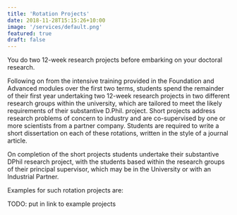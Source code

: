 ```yaml
---
title: 'Rotation Projects'
date: 2018-11-28T15:15:26+10:00
image: '/services/default.png'
featured: true
draft: false
---
```


You do two 12-week research projects before embarking on your doctoral research.

<!--more-->

Following on from the intensive training provided in the Foundation and Advanced modules
over the first two terms, students spend the remainder of their first year undertaking
two 12-week research projects in two different research groups within the university,
which are tailored to meet the likely requirements of their substantive D.Phil. project.
Short projects address research problems of concern to industry and are co-supervised by
one or more scientists from a partner company. Students are required to write a short
dissertation on each of these rotations, written in the style of a journal article.

On completion of the short projects students undertake their substantive DPhil research
project, with the students based within the research groups of their principal
supervisor, which may be in the University or with an Industrial Partner.

Examples for such rotation projects are:

TODO: put in link to example projects


